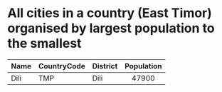 # All cities in a country (East Timor) organised by largest population to the smallest

| Name | CountryCode | District | Population |
| :--- | :--- | :--- | :---: |
|Dili|TMP|Dili|47900|

